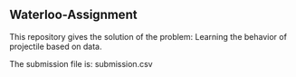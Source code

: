 ## Waterloo-Assignment 

This repository gives the solution of the problem: Learning the behavior of projectile based on data.

The submission file is: submission.csv 
